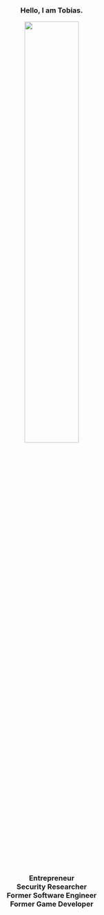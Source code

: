 <div align="center">
<h3>Hello, I am Tobias.</h3>
<a href="#"><img width="50%" height="auto" src="https://i.imgur.com/wexZ7Tw.jpeg" /></a>
<h3>Entrepreneur<br>Security Researcher<br>Former Software Engineer<br>Former Game Developer</h3>
<br>
</div>
